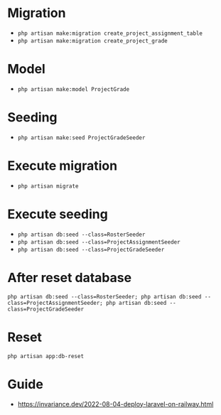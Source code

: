 # Migration

-   `php artisan make:migration create_project_assignment_table`
-   `php artisan make:migration create_project_grade`

# Model

-   `php artisan make:model ProjectGrade`

# Seeding

-   `php artisan make:seed ProjectGradeSeeder`

# Execute migration

-   `php artisan migrate`

# Execute seeding

-   `php artisan db:seed --class=RosterSeeder`
-   `php artisan db:seed --class=ProjectAssignmentSeeder`
-   `php artisan db:seed --class=ProjectGradeSeeder`

# After reset database

`php artisan db:seed --class=RosterSeeder; php artisan db:seed --class=ProjectAssignmentSeeder; php artisan db:seed --class=ProjectGradeSeeder`

# Reset

`php artisan app:db-reset`

# Guide

-   https://invariance.dev/2022-08-04-deploy-laravel-on-railway.html

